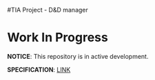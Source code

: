 #TIA Project - D&D manager

# Work In Progress
__NOTICE__: This repository is in active development.

__SPECIFICATION__: [LINK](/eranor/dndiscord-ts/master/specification.pdf)
